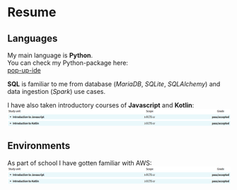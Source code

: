 # Resume

## Languages

My main language is **Python**. <br>
You can check my Python-package here:<br>
[pop-up-ide](https://github.com/markuslahde/pop-up-ide)

**SQL** is familiar to me from database (*MariaDB*, *SQLite*, *SQLAlchemy*) and data ingestion (*Spark*) use cases. <br>

I have also taken introductory courses of **Javascript** and **Kotlin**:<br>
![Metropolia_courses](https://github.com/markuslahde/resume/blob/main/Metropolia_Javascript_Kotlin.png)


## Environments

As part of school I have gotten familiar with AWS:
![aws](https://github.com/markuslahde/resume/blob/main/Metropolia_Javascript_Kotlin.png)
